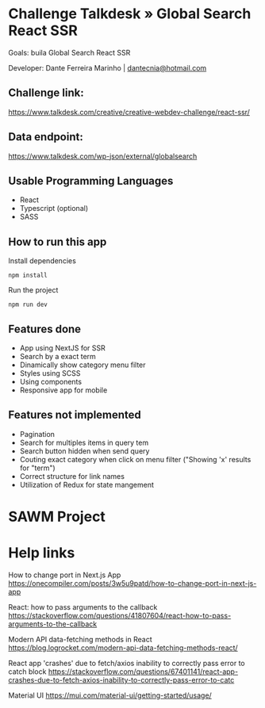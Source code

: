 # Challenge Talkdesk » Global Search React SSR

Goals: buila Global Search React SSR

Developer: Dante Ferreira Marinho | dantecnia@hotmail.com

## Challenge link:  
https://www.talkdesk.com/creative/creative-webdev-challenge/react-ssr/

## Data endpoint:  
https://www.talkdesk.com/wp-json/external/globalsearch

## Usable Programming Languages
- React
- Typescript (optional)
- SASS

## How to run this app

Install dependencies
```
npm install
```
Run the project

```
npm run dev
```

## Features done
- App using NextJS for SSR
- Search by a exact term
- Dinamically show category menu filter
- Styles using SCSS
- Using components
- Responsive app for mobile

## Features not implemented
- Pagination
- Search for multiples items in query tem
- Search button hidden when send query
- Couting exact category when click on menu filter ("Showing 'x' results for "term")
- Correct structure for link names
- Utilization of Redux for state mangement


# SAWM Project

# Help links

How to change port in Next.js App
https://onecompiler.com/posts/3w5u9patd/how-to-change-port-in-next-js-app

React: how to pass arguments to the callback
https://stackoverflow.com/questions/41807604/react-how-to-pass-arguments-to-the-callback

Modern API data-fetching methods in React
https://blog.logrocket.com/modern-api-data-fetching-methods-react/

React app 'crashes' due to fetch/axios inability to correctly pass error to catch block
https://stackoverflow.com/questions/67401141/react-app-crashes-due-to-fetch-axios-inability-to-correctly-pass-error-to-catc

Material UI
https://mui.com/material-ui/getting-started/usage/